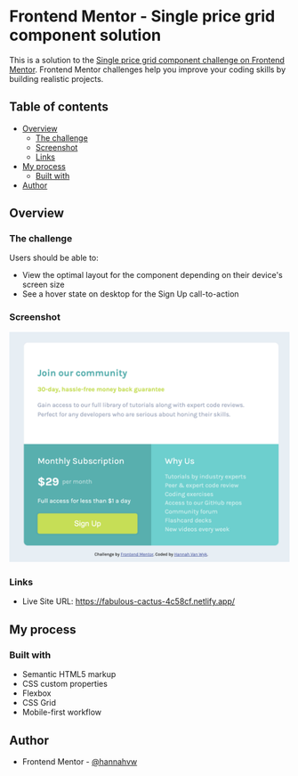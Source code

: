 # Frontend Mentor - Single price grid component solution

This is a solution to the [Single price grid component challenge on Frontend Mentor](https://www.frontendmentor.io/challenges/single-price-grid-component-5ce41129d0ff452fec5abbbc). Frontend Mentor challenges help you improve your coding skills by building realistic projects.

## Table of contents

- [Overview](#overview)
  - [The challenge](#the-challenge)
  - [Screenshot](#screenshot)
  - [Links](#links)
- [My process](#my-process)
  - [Built with](#built-with)
- [Author](#author)

## Overview

### The challenge

Users should be able to:

- View the optimal layout for the component depending on their device's screen size
- See a hover state on desktop for the Sign Up call-to-action

### Screenshot

![](./screenshot.png)

### Links

- Live Site URL: https://fabulous-cactus-4c58cf.netlify.app/

## My process

### Built with

- Semantic HTML5 markup
- CSS custom properties
- Flexbox
- CSS Grid
- Mobile-first workflow

## Author

- Frontend Mentor - [@hannahvw](https://www.frontendmentor.io/profile/hannahvw)
